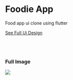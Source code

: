 <h1>Foodie App</h1>

<p>Food app ui clone using flutter</p>
 <a href="https://dribbble.com/shots/23476807-Food-App-Ui-Design">See Full Ui Design</a>

<br>
<br>
<br>
<br>

### Full Image
<img src="https://cdn.dribbble.com/userupload/12572425/file/original-cb124541565550a68bba571726899693.png?resize=2048x1557">
